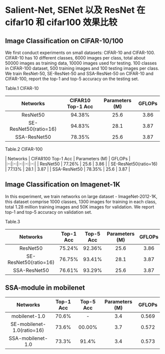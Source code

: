# Salient-Net, SENet 以及 ResNet 在 cifar10 和 cifar100 效果比较

 ## Image Classification on CIFAR-10/100

We first conduct experiments on small datasets: CIFAR-10 and CIFAR-100. CIFAR-10 has 10 different classes, 6000 images per class, total about 50000 images as training data, 10000 images used for testing. 100 classes in CIFAR-100 dataset, 500 training images and 100 testing images per class. We train ResNet-50, SE-ResNet-50 and SSA-ResNet-50 on CIFAR-10 and CIFAR-100, report the top-1 and top-5 accuracy on the testing set.

Table.1 CIFAR-10

| Networks | CIFAR10 Top-1 Acc | Parameters (M) | GFLOPs |
|:-:|:-:|:-:|:-:|
| ResNet50 | 94.38% | 25.6 | 3.86 |
| SE-ResNet50(ratio=16) | 94.83% | 28.1 | 3.87 |
| SSA-ResNet50 | 78.35% | 25.6 | 3.87 |

Table.2 CIFAR-100

| Networks | CIFAR100 Top-1 Acc | Parameters (M) | GFLOPs |
|:-:|:-:|:-:|:-:|:-:|
| ResNet50 | 77.26% | 25.6 | 3.86 |
| SE-ResNet50(ratio=16) | 77.13% | 28.1 | 3.87 |
| SSA-ResNet50 | 78.35% | 25.6 | 3.87 |

## Image Classification on Imagenet-1K

In this experiment, we train networks on large dataset - ImageNet-2012-1K, this dataset comprise 1000 classes, 1300 images for training in each class, total 1.28 million training images and 50K images for validation. We report top-1 and top-5 accuracy on validation set.

Table.3

| Networks | Top-1 Acc | Top-5 Acc | Parameters (M) | GFLOPs |
|:-:|:-:|:-:|:-:|:-:|
| ResNet50 | 75.24% | 92.36% | 25.6 | 3.86 |
| SE-ResNet50(ratio=16) | 76.75% | 93.41% | 28.1 | 3.87 |
| SSA-ResNet50 | 76.61% | 93.29% | 25.6 | 3.87 |

## SSA-module in mobilenet

| Networks | Top-1 Acc | Top-5 Acc | Parameters (M) | GFLOPs |
|:-:|:-:|:-:|:-:|:-:|
| mobilenet-1.0 | 70.6% | - | 3.4 | 0.569 |
| SE-mobilenet-1.0(ratio=16) | 73.6% | 00.00% | 3.7 | 0.572 |
| SSA-mobilenet-1.0 | 73.3% | 91.4% | 3.4 | 0.573 |


